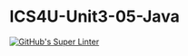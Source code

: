 # ICS4U-Unit3-05-Java
[![GitHub's Super Linter](https://github.com/cameron-teed/ICS4U-Unit3-05-Java/workflows/GitHub's%20Super%20Linter/badge.svg)](https://github.com/cameron-teed/ICS4U-Unit3-05-Java/actions)
